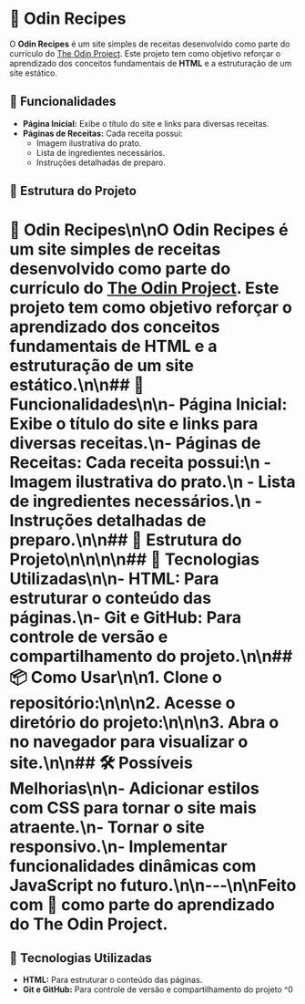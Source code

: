 # 🍲 Odin Recipes

O **Odin Recipes** é um site simples de receitas desenvolvido como parte do currículo do [The Odin Project](https://www.theodinproject.com). 
Este projeto tem como objetivo reforçar o aprendizado dos conceitos fundamentais de **HTML** e a estruturação de um site estático.

## 📑 Funcionalidades

- **Página Inicial:** Exibe o título do site e links para diversas receitas.
- **Páginas de Receitas:** Cada receita possui:
  - Imagem ilustrativa do prato.
  - Lista de ingredientes necessários.
  - Instruções detalhadas de preparo.

## 📂 Estrutura do Projeto

# 🍲 Odin Recipes\n\nO **Odin Recipes** é um site simples de receitas desenvolvido como parte do currículo do [The Odin Project](https://www.theodinproject.com). Este projeto tem como objetivo reforçar o aprendizado dos conceitos fundamentais de **HTML** e a estruturação de um site estático.\n\n## 📑 Funcionalidades\n\n- **Página Inicial:** Exibe o título do site e links para diversas receitas.\n- **Páginas de Receitas:** Cada receita possui:\n  - Imagem ilustrativa do prato.\n  - Lista de ingredientes necessários.\n  - Instruções detalhadas de preparo.\n\n## 📂 Estrutura do Projeto\n\n\n\n## 🚀 Tecnologias Utilizadas\n\n- **HTML:** Para estruturar o conteúdo das páginas.\n- **Git e GitHub:** Para controle de versão e compartilhamento do projeto.\n\n## 📦 Como Usar\n\n1. Clone o repositório:\n\n\n2. Acesse o diretório do projeto:\n\n\n3. Abra o  no navegador para visualizar o site.\n\n## 🛠️ Possíveis Melhorias\n\n- Adicionar estilos com **CSS** para tornar o site mais atraente.\n- Tornar o site responsivo.\n- Implementar funcionalidades dinâmicas com **JavaScript** no futuro.\n\n---\n\nFeito com 💛 como parte do aprendizado do The Odin Project.

## 🚀 Tecnologias Utilizadas

- **HTML:** Para estruturar o conteúdo das páginas.
- **Git e GitHub:** Para controle de versão e compartilhamento do projeto
^0

